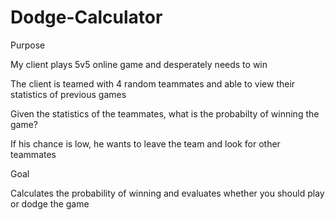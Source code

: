# Dodge-Calculator

Purpose

My client plays 5v5 online game and desperately needs to win

The client is teamed with 4 random teammates and able to view their statistics of previous games

Given the statistics of the teammates, what is the probabilty of winning the game?

If his chance is low, he wants to leave the team and look for other teammates


Goal

Calculates the probability of winning and evaluates whether you should play or dodge the game
